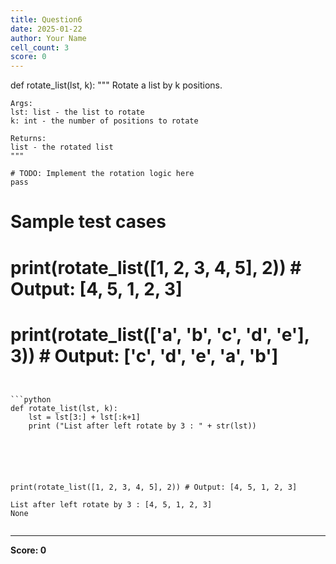 ```yaml
---
title: Question6
date: 2025-01-22
author: Your Name
cell_count: 3
score: 0
---
```


def rotate_list(lst, k):
    """
    Rotate a list by k positions.

    Args:
    lst: list - the list to rotate
    k: int - the number of positions to rotate

    Returns:
    list - the rotated list
    """

    # TODO: Implement the rotation logic here
    pass

# Sample test cases
# print(rotate_list([1, 2, 3, 4, 5], 2))  # Output: [4, 5, 1, 2, 3]
# print(rotate_list(['a', 'b', 'c', 'd', 'e'], 3))  # Output: ['c', 'd', 'e', 'a', 'b']
```


```python
def rotate_list(lst, k): 
    lst = lst[3:] + lst[:k+1]
    print ("List after left rotate by 3 : " + str(lst))
    





print(rotate_list([1, 2, 3, 4, 5], 2)) # Output: [4, 5, 1, 2, 3]
```

    List after left rotate by 3 : [4, 5, 1, 2, 3]
    None



```python

```


---
**Score: 0**
